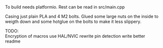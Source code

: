To build needs platformio. Rest can be read in src/main.cpp

Casing just plain PLA and 4 M2 bolts.
Glued some large nuts on the inside to weigth down 
and some hotglue on the bolts to make it less slippery.

TODO:  
    Encryption of macros
    use HAL/NVIC
    rewrite pin detection
    write better readme
